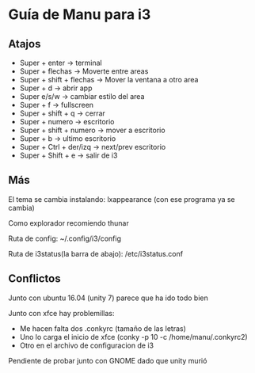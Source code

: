 # Guía de Manu para i3

## Atajos

- Super + enter -> terminal
- Super + flechas -> Moverte entre areas
- Super + shift + flechas -> Mover la ventana a otro area
- Super + d -> abrir app
- Super e/s/w -> cambiar estilo del area
- Super + f -> fullscreen
- Super + shift + q -> cerrar
- Super + numero -> escritorio
- Super + shift + numero -> mover a escritorio
- Super + b -> ultimo escritorio
- Super + Ctrl + der/izq -> next/prev escritorio
- Super + Shift + e -> salir de i3

## Más

El tema se cambia instalando: lxappearance (con ese programa ya se cambia)

Como explorador recomiendo thunar

Ruta de config: ~/.config/i3/config

Ruta de i3status(la barra de abajo): /etc/i3status.conf 

## Conflictos

Junto con ubuntu 16.04 (unity 7) parece que ha ido todo bien

Junto con xfce hay problemillas:
  - Me hacen falta dos .conkyrc (tamaño de las letras)
  - Uno lo carga el inicio de xfce (conky -p 10 -c /home/manu/.conkyrc2)
  - Otro en el archivo de configuracion de i3
  
Pendiente de probar junto con GNOME dado que unity murió  

